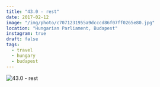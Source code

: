 ```yaml
---
title: "43.0 - rest"
date: 2017-02-12
image: "/img/photo/c7071231955a9dcccd86f07ff0265e80.jpg"
location: "Hungarian Parliament, Budapest"
instagram: true
draft: false
tags:
  - travel
  - hungary
  - budapest
---
```


![43.0 - rest](/img/photo/c7071231955a9dcccd86f07ff0265e80.jpg)
